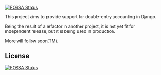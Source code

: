 [![FOSSA Status](https://app.fossa.com/api/projects/git%2Bgithub.com%2FMatthiasValvekens%2Fdjango-double-entry.svg?type=shield)](https://app.fossa.com/projects/git%2Bgithub.com%2FMatthiasValvekens%2Fdjango-double-entry?ref=badge_shield)

This project aims to provide support for double-entry accounting in Django. 

Being the result of a refactor in another project, it is not yet fit for independent release, but it is being used in production.

More will follow soon(TM).


## License
[![FOSSA Status](https://app.fossa.com/api/projects/git%2Bgithub.com%2FMatthiasValvekens%2Fdjango-double-entry.svg?type=large)](https://app.fossa.com/projects/git%2Bgithub.com%2FMatthiasValvekens%2Fdjango-double-entry?ref=badge_large)